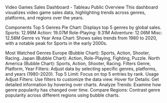 Video Games Sales Dashboard - Tableau Public
Overview
This dashboard visualizes video game sales data, highlighting trends across genres, platforms, and regions over the years.

Components
Top 5 Genres
Pie Chart: Displays top 5 genres by global sales.
Sports: 12.99M
Action: 19.07M
Role-Playing: 9.31M
Adventure: 12.06M
Misc: 12.58M
Genre vs Year
Area Chart: Shows sales trends from 1980 to 2020, with a notable peak for Sports in the early 2000s.

Most Watched Genres
Europe (Bubble Chart): Sports, Action, Shooter, Racing.
Japan (Bubble Chart): Action, Role-Playing, Fighting, Puzzle.
North America (Bubble Chart): Sports, Action, Shooter, Racing.
Filters
Genre, Platform, Year Filters: Adjust data by selecting specific genres, platforms, and years (1980-2020).
Top 5 Limit: Focus on top 5 entries by rank.
Usage
Adjust Filters: Use filters to customize the data view.
Hover for Details: Get detailed information by hovering over charts.
Analyze Trends: Examine how genre popularity has changed over time.
Compare Regions: Contrast genre popularity across different regions using bubble charts.
